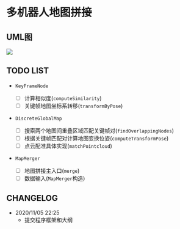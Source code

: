 # 多机器人地图拼接

## UML图

![](http://assets.processon.com/chart_image/5fa39a6e1e08534d55689e5b.png)

## TODO LIST

- `KeyFrameNode`
    
    - [ ] 计算相似度(`computeSimilarity`)
    - [ ] 关键帧地图坐标系转移(`transformByPose`)

- `DiscreteGlobalMap`

    - [ ] 搜索两个地图间重叠区域匹配关键帧对(`findOverlappingNodes`)
    - [ ] 根据关键帧匹配对计算地图变换位姿(`computeTransformPose`)
    - [ ] 点云配准具体实现(`matchPointcloud`)

- `MapMerger`

    - [ ] 地图拼接主入口(`merge`)
    - [ ] 数据输入(`MapMerger`构造)

## CHANGELOG

- 2020/11/05 22:25
    - 提交程序框架和大纲